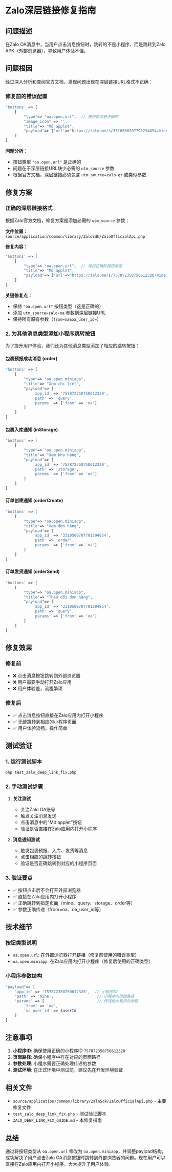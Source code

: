# Zalo深层链接修复指南

## 问题描述

在Zalo OA消息中，当用户点击消息按钮时，跳转的不是小程序，而是跳转到Zalo APK（外部浏览器），导致用户体验不佳。

## 问题根因

经过深入分析和查阅官方文档，发现问题出现在深层链接URL格式不正确：

### 修复前的错误配置
```php
'buttons' => [
    [
        "type"=> "oa.open.url",  // 按钮类型是正确的
        "image_icon" => '',
        "title"=> "Mở applet",
        "payload"=> ['url'=>"https://zalo.me/s/3310500707791294854/mine?from=oa&oa_user_id=".$userId]
    ]
]
```

**问题分析：**
- 按钮类型 `"oa.open.url"` 是正确的
- 问题在于深层链接URL缺少必需的 `utm_source` 参数
- 根据官方文档，深层链接必须包含 `utm_source=zalo-qr` 或类似参数

## 修复方案

### 正确的深层链接格式

根据Zalo官方文档，修复方案是添加必需的 `utm_source` 参数：

**文件位置：** `source/application/common/library/ZaloSdk/ZaloOfficialApi.php`

**修复内容：**
```php
'buttons' => [
    [
        "type"=> "oa.open.url",  // 保持正确的按钮类型
        "title"=> "Mở applet",
        "payload"=> ['url'=>"https://zalo.me/s/757872350750612320/mine?utm_source=zalo-oa&from=oa&oa_user_id=".$userId]
    ]
]
```

**关键修复点：**
- 保持 `"oa.open.url"` 按钮类型（这是正确的）
- 添加 `utm_source=zalo-oa` 参数到深层链接URL
- 保持所有原有参数（`from=oa&oa_user_id=`）

### 2. 为其他消息类型添加小程序跳转按钮

为了提升用户体验，我们还为其他消息类型添加了相应的跳转按钮：

#### 包裹预报成功消息 (order)
```php
'buttons' => [
    [
        "type"=> "oa.open.miniapp",
        "title"=> "Xem chi tiết",
        "payload"=> [
            'app_id' => '757872350750612320',
            'path' => 'query',
            'params' => ['from' => 'oa']
        ]
    ]
]
```

#### 包裹入库通知 (inStorage)
```php
'buttons' => [
    [
        "type"=> "oa.open.miniapp",
        "title"=> "Xem kho hàng",
        "payload"=> [
            'app_id' => '757872350750612320',
            'path' => 'storage',
            'params' => ['from' => 'oa']
        ]
    ]
]
```

#### 订单创建通知 (orderCreate)
```php
'buttons' => [
    [
        "type"=> "oa.open.miniapp",
        "title"=> "Xem đơn hàng",
        "payload"=> [
            'app_id' => '3310500707791294854',
            'path' => 'order',
            'params' => ['from' => 'oa']
        ]
    ]
]
```

#### 订单发货通知 (orderSend)
```php
'buttons' => [
    [
        "type"=> "oa.open.miniapp",
        "title"=> "Theo dõi đơn hàng",
        "payload"=> [
            'app_id' => '3310500707791294854',
            'path' => 'query',
            'params' => ['from' => 'oa']
        ]
    ]
]
```

## 修复效果

### 修复前
- ❌ 点击消息按钮跳转到外部浏览器
- ❌ 用户需要手动打开Zalo应用
- ❌ 用户体验差，流程繁琐

### 修复后
- ✅ 点击消息按钮直接在Zalo应用内打开小程序
- ✅ 无缝跳转到相应的小程序页面
- ✅ 用户体验流畅，操作简单

## 测试验证

### 1. 运行测试脚本
```bash
php test_zalo_deep_link_fix.php
```

### 2. 手动测试步骤
1. **关注测试**
   - 关注Zalo OA账号
   - 触发关注消息发送
   - 点击消息中的"Mở applet"按钮
   - 验证是否直接在Zalo应用内打开小程序

2. **消息通知测试**
   - 触发包裹预报、入库、发货等消息
   - 点击相应的跳转按钮
   - 验证是否正确跳转到对应的小程序页面

### 3. 验证要点
- ✅ 按钮点击后不会打开外部浏览器
- ✅ 直接在Zalo应用内打开小程序
- ✅ 正确跳转到指定页面（mine、query、storage、order等）
- ✅ 参数正确传递（from=oa、oa_user_id等）

## 技术细节

### 按钮类型说明
- `oa.open.url`: 在外部浏览器打开链接（修复前使用的错误类型）
- `oa.open.miniapp`: 在Zalo应用内打开小程序（修复后使用的正确类型）

### 小程序参数结构
```php
"payload"=> [
    'app_id' => '757872350750612320',  // 小程序ID
    'path' => 'mine',                   // 小程序内页面路径
    'params' => [                       // 传递给小程序的参数
        'from' => 'oa',
        'oa_user_id' => $userId
    ]
]
```

## 注意事项

1. **小程序ID**: 确保使用正确的小程序ID `757872350750612320`
2. **页面路径**: 确保小程序中存在对应的页面路径
3. **参数处理**: 小程序需要正确处理传递的参数
4. **测试环境**: 在正式环境中测试前，建议先在开发环境验证

## 相关文件

- `source/application/common/library/ZaloSdk/ZaloOfficialApi.php` - 主要修复文件
- `test_zalo_deep_link_fix.php` - 测试验证脚本
- `ZALO_DEEP_LINK_FIX_GUIDE.md` - 本修复指南

## 总结

通过将按钮类型从 `oa.open.url` 修改为 `oa.open.miniapp`，并调整payload结构，成功解决了用户点击Zalo OA消息按钮时跳转到外部浏览器的问题。现在用户可以直接在Zalo应用内打开小程序，大大提升了用户体验。
